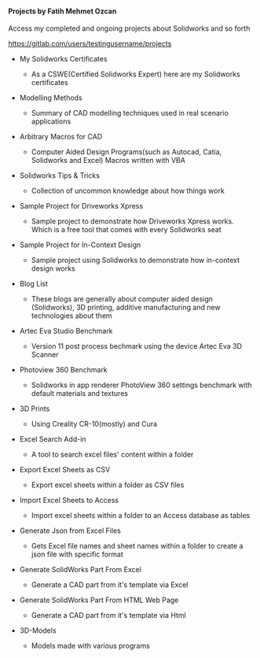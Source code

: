 #### Projects by Fatih Mehmet Ozcan


Access my completed and ongoing projects about Solidworks and so forth


https://gitlab.com/users/testingusername/projects


* My Solidworks Certificates
  * As a CSWE(Certified Solidworks Expert) here are my Solidworks certificates
  
  
* Modelling Methods
  * Summary of CAD modelling techniques used in real scenario applications
  
  
* Arbitrary Macros for CAD
  * Computer Aided Design Programs(such as Autocad, Catia, Solidworks and Excel) Macros written with VBA
  
  
* Solidworks Tips & Tricks
  * Collection of uncommon knowledge about how things work
  
  
* Sample Project for Driveworks Xpress
  * Sample project to demonstrate how Driveworks Xpress works. Which is a free tool that comes with every Solidworks seat
  
  
* Sample Project for In-Context Design
  * Sample project using Solidworks to demonstrate how in-context design works
  
  
* Blog List
  * These blogs are generally about computer aided design (Solidworks), 3D printing, additive manufacturing and new technologies about them
  
  
* Artec Eva Studio Benchmark
  * Version 11 post process bechmark using the device Artec Eva 3D Scanner
  
  
* Photoview 360 Benchmark
  * Solidworks in app renderer PhotoView 360 settings benchmark with default materials and textures
  
  
* 3D Prints
  * Using Creality CR-10(mostly) and Cura
  
  
* Excel Search Add-in
  * A tool to search excel files' content within a folder
  
  
* Export Excel Sheets as CSV
  * Export excel sheets within a folder as CSV files
  
  
* Import Excel Sheets to Access
  * Import excel sheets within a folder to an Access database as tables
  
  
* Generate Json from Excel Files
  * Gets Excel file names and sheet names within a folder to create a json file with specific format
  
  
* Generate SolidWorks Part From Excel
  * Generate a CAD part from it's template via Excel
  
  
* Generate SolidWorks Part From HTML Web Page
  * Generate a CAD part from it's template via Html
  
  
* 3D-Models
  * Models made with various programs


